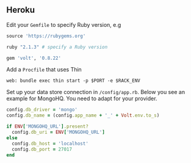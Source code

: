 ## Heroku

Edit your ```Gemfile``` to specify Ruby version, e.g

```ruby
source 'https://rubygems.org'

ruby "2.1.3" # specify a Ruby version

gem 'volt', '0.8.22'
```

Add a ```Procfile``` that uses Thin

    web: bundle exec thin start -p $PORT -e $RACK_ENV

Set up your data store connection in ```/config/app.rb```.
Below you see an example for MongoHQ. You need to adapt for your provider.


```ruby
config.db_driver = 'mongo'
config.db_name = (config.app_name + '_' + Volt.env.to_s)

if ENV['MONGOHQ_URL'].present?
  config.db_uri = ENV['MONGOHQ_URL']
else
  config.db_host = 'localhost'
  config.db_port = 27017
end
```
